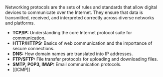 Networking protocols are the sets of rules and standards that allow digital devices to communicate over the Internet. They ensure that data is transmitted, received, and interpreted correctly across diverse networks and platforms.

- **TCP/IP:** Understanding the core Internet protocol suite for communication.
- **HTTP/HTTPS:** Basics of web communication and the importance of secure connections.
- **DNS:** How domain names are translated into IP addresses.
- **FTP/SFTP:** File transfer protocols for uploading and downloading files.
- **SMTP, POP3, IMAP:** Email communication protocols.
- [[ICMP]]